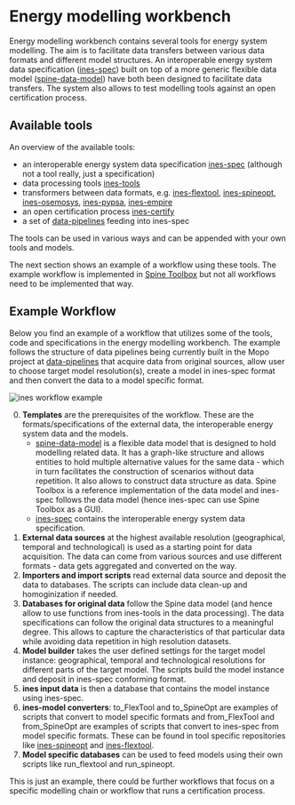 # Energy modelling workbench

Energy modelling workbench contains several tools for energy system modelling. The aim is to facilitate data transfers between various data formats and different model structures. An interoperable energy system data specification ([ines-spec](https://github.com/energy-modelling-workbench/ines-spec)) built on top of a more generic flexible data model ([spine-data-model](https://github.com/energy-modelling-workbench/spine-data-model)) have both been designed to facilitate data transfers. The system also allows to test modelling tools against an open certification process.

## Available tools
An overview of the available tools:
- an interoperable energy system data specification [ines-spec](https://github.com/energy-modelling-workbench/ines-spec) (although not a tool really, just a specification)
- data processing tools [ines-tools](https://github.com/energy-modelling-workbench/ines-tools)
- transformers between data formats, e.g. [ines-flextool](https://github.com/energy-modelling-workbench/ines-flextool), [ines-spineopt](https://github.com/energy-modelling-workbench/ines-spineopt), [ines-osemosys](https://github.com/energy-modelling-workbench/ines-osemosys), [ines-pypsa](https://github.com/energy-modelling-workbench/ines-pypsa), [ines-empire](https://github.com/energy-modelling-workbench/ines-empire)
- an open certification process [ines-certify](https://github.com/energy-modelling-workbench/ines-certify)
- a set of [data-pipelines](https://github.com/energy-modelling-workbench/data-pipelines) feeding into ines-spec

The tools can be used in various ways and can be appended with your own tools and models.

The next section shows an example of a workflow using these tools. The example workflow is implemented in [Spine Toolbox](https://github.com/Spine-tools/Spine-Toolbox) but not all workflows need to be implemented that way.

## Example Workflow

Below you find an example of a workflow that utilizes some of the tools, code and specifications in the energy modelling workbench. The example follows the structure of data pipelines being currently built in the Mopo project at [data-pipelines](https://github.com/energy-modelling-workbench/data-pipelines) that acquire data from original sources, allow user to choose target model resolution(s), create a model in ines-spec format and then convert the data to a model specific format.

![ines workflow example](https://github.com/user-attachments/assets/583b21ae-8107-4abc-8bcc-c236b369ba44)

0. **Templates** are the prerequisites of the workflow. These are the formats/specifications of the external data, the interoperable energy system data and the models.
    + [spine-data-model](https://github.com/energy-modelling-workbench/spine-data-model) is a flexible data model that is designed to hold modelling related data. It has a graph-like structure and allows entities to hold multiple alternative values for the same data - which in turn facilitates the construction of scenarios without data repetition. It also allows to construct data structure as data. Spine Toolbox is a reference implementation of the data model and ines-spec follows the data model (hence ines-spec can use Spine Toolbox as a GUI).
    + [ines-spec](https://github.com/energy-modelling-workbench/ines-spec) contains the interoperable energy system data specification.
1. **External data sources** at the highest available resolution (geographical, temporal and technological) is used as a starting point for data acquisition. The data can come from various sources and use  different formats - data gets aggregated and converted on the way.
2. **Importers and import scripts** read external data source and deposit the data to databases. The scripts can include data clean-up and homoginization if needed.
3. **Databases for original data** follow the Spine data model (and hence allow to use functions from ines-tools in the data processing). The data specifications can follow the original data structures to a meaningful degree. This allows to capture the characteristics of that particular data while avoiding data repetition in high resolution datasets.
4. **Model builder** takes the user defined settings for the target model instance: geographical, temporal and technological resolutions for different parts of the target model. The scripts build the model instance and deposit in ines-spec conforming format.
5. **ines input data** is then a database that contains the model instance using ines-spec.
6. **ines-model converters**: to_FlexTool and to_SpineOpt are examples of scripts that convert to model specific formats and from_FlexTool and from_SpineOpt are examples of scripts that convert to ines-spec from model specific formats. These can be found in tool specific repositories like [ines-spineopt](https://github.com/energy-modelling-workbench/ines-spineopt) and [ines-flextool](https://github.com/energy-modelling-workbench/ines-flextool).
7. **Model specific databases** can be used to feed models using their own scripts like run_flextool and run_spineopt.

This is just an example, there could be further workflows that focus on a specific modelling chain or workflow that runs a certification process.
